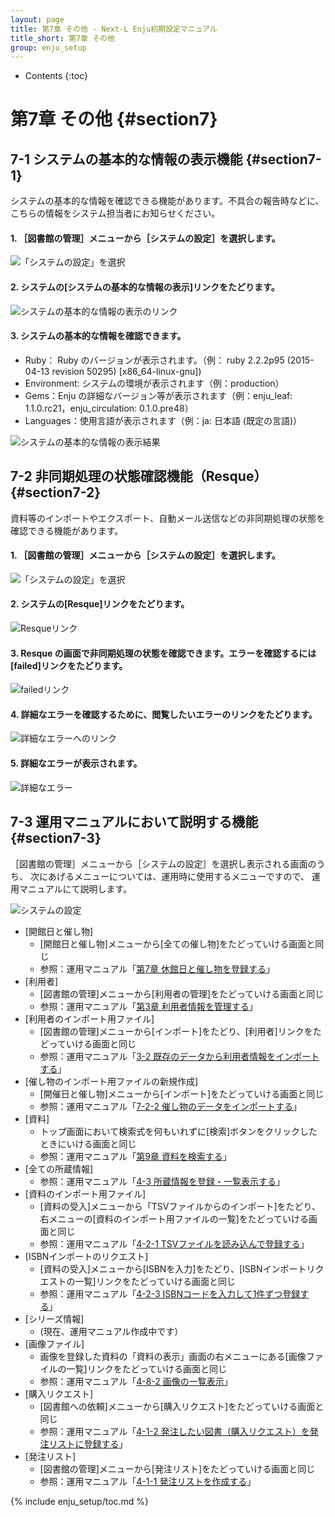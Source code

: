 ```yaml
---
layout: page
title: 第7章 その他 - Next-L Enju初期設定マニュアル
title_short: 第7章 その他
group: enju_setup
---
```


* Contents
{:toc}

第7章 その他 {#section7}
========================

7-1 システムの基本的な情報の表示機能 {#section7-1}
--------------------------------------------------

システムの基本的な情報を確認できる機能があります。不具合の報告時などに、こちらの情報をシステム担当者にお知らせください。

#### 1. ［図書館の管理］メニューから［システムの設定］を選択します。

![「システムの設定」を選択](assets/images/image_system_setup.png)

#### 2. システムの[システムの基本的な情報の表示]リンクをたどります。

![システムの基本的な情報の表示のリンク](assets/images/image_initial_systemdisp01.png)

#### 3. システムの基本的な情報を確認できます。

* Ruby： Ruby のバージョンが表示されます。（例： ruby 2.2.2p95 (2015-04-13 revision 50295) [x86_64-linux-gnu])
* Environment: システムの環境が表示されます（例：production）
* Gems：Enju の詳細なバージョン等が表示されます（例：enju_leaf: 1.1.0.rc21，enju_circulation: 0.1.0.pre48）
* Languages：使用言語が表示されます（例：ja: 日本語 (既定の言語)）

![システムの基本的な情報の表示結果](assets/images/image_initial_systemdisp03.png)

7-2 非同期処理の状態確認機能（Resque） {#section7-2}
--------------------------------------------------------

資料等のインポートやエクスポート、自動メール送信などの非同期処理の状態を確認できる機能があります。

#### 1. ［図書館の管理］メニューから［システムの設定］を選択します。

![「システムの設定」を選択](assets/images/image_system_setup.png) 

#### 2. システムの[Resque]リンクをたどります。

![Resqueリンク](assets/images/image_initial_resque.png)

#### 3. Resque の画面で非同期処理の状態を確認できます。エラーを確認するには[failed]リンクをたどります。

![failedリンク](assets/images/image_initial_resque2.png)

#### 4. 詳細なエラーを確認するために、閲覧したいエラーのリンクをたどります。

![詳細なエラーへのリンク](assets/images/image_initial_resque_3.png)

#### 5. 詳細なエラーが表示されます。

![詳細なエラー](assets/images/image_initial_resque_4.png)

7-3 運用マニュアルにおいて説明する機能 {#section7-3}
----------------------------------------------------

［図書館の管理］メニューから［システムの設定］を選択し表示される画面のうち、
次にあげるメニューについては、運用時に使用するメニューですので、
運用マニュアルにて説明します。

![システムの設定](assets/images/image_initial_085.png)

* [開館日と催し物] 
    * [開館日と催し物]メニューから[全ての催し物]をたどっていける画面と同じ
    * 参照：運用マニュアル「[第7章 休館日と催し物を登録する](enju_operation_7.html)」
* [利用者]　
    * [図書館の管理]メニューから[利用者の管理]をたどっていける画面と同じ
    * 参照：運用マニュアル「[第3章 利用者情報を管理する](enju_operation_3.html)」
* [利用者のインポート用ファイル]
    * [図書館の管理]メニューから[インポート]をたどり、[利用者]リンクをたどっていける画面と同じ
    * 参照：運用マニュアル「[3-2 既存のデータから利用者情報をインポートする](enju_operation_3.html#section3-2)」
* [催し物のインポート用ファイルの新規作成]
    * [開催日と催し物]メニューから[インポート]をたどっていける画面と同じ
    * 参照：運用マニュアル「[7-2-2 催し物のデータをインポートする](enju_operation_7.html#section7-2-2)」
* [資料]
    * トップ画面において検索式を何もいれずに[検索]ボタンをクリックしたときにいける画面と同じ
    * 参照：運用マニュアル「[第9章 資料を検索する](enju_operation_9.html)」
* [全ての所蔵情報]
    * 参照：運用マニュアル「[4-3 所蔵情報を登録・一覧表示する](enju_operation_4.html#section4-3)」
* [資料のインポート用ファイル]
    * [資料の受入]メニューから「TSVファイルからのインポート]をたどり、右メニューの[資料のインポート用ファイルの一覧]をたどっていける画面と同じ
    * 参照：運用マニュアル「[4-2-1 TSVファイルを読み込んで登録する](enju_operation_4.html#section4-2-1)」
* [ISBNインポートのリクエスト]
    * [資料の受入]メニューから[ISBNを入力]をたどり、[ISBNインポートリクエストの一覧]リンクをたどっていける画面と同じ
    * 参照：運用マニュアル「[4-2-3 ISBNコードを入力して1件ずつ登録する](enju_operation_4.html#section4-2-3)」
* [シリーズ情報]
     * (現在、運用マニュアル作成中です）
* [画像ファイル]
     * 画像を登録した資料の「資料の表示」画面の右メニューにある[画像ファイルの一覧]リンクをたどっていける画面と同じ
     * 参照：運用マニュアル「[4-8-2 画像の一覧表示](enju_operation_4.html#section4-8-2)」
* [購入リクエスト]
     * [図書館への依頼]メニューから[購入リクエスト]をたどっていける画面と同じ
     * 参照：運用マニュアル「[4-1-2 発注したい図書（購入リクエスト）を発注リストに登録する](enju_operation_4.html#section4-1-2)」
* [発注リスト]
     * [図書館の管理]メニューから[発注リスト]をたどっていける画面と同じ
     * 参照：運用マニュアル「[4-1-1 発注リストを作成する](enju_operation_4.html#section4-1-1)」

{% include enju_setup/toc.md %}
